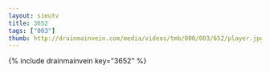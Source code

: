 ```yaml
--- 
layout: sieutv
title: 3652
tags: ["003"]
thumb: http://drainmainvein.com/media/videos/tmb/000/003/652/player.jpg
---
```

{% include drainmainvein key="3652" %} 
